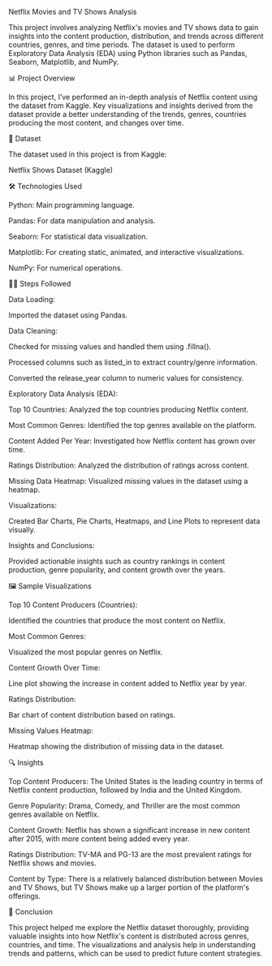 Netflix Movies and TV Shows Analysis

This project involves analyzing Netflix's movies and TV shows data to gain insights into the content production, distribution, and trends across different countries, genres, and time periods. The dataset is used to perform Exploratory Data Analysis (EDA) using Python libraries such as Pandas, Seaborn, Matplotlib, and NumPy.

📊 Project Overview

In this project, I’ve performed an in-depth analysis of Netflix content using the dataset from Kaggle. Key visualizations and insights derived from the dataset provide a better understanding of the trends, genres, countries producing the most content, and changes over time.

🔗 Dataset

The dataset used in this project is from Kaggle:

Netflix Shows Dataset (Kaggle)

🛠️ Technologies Used

Python: Main programming language.

Pandas: For data manipulation and analysis.

Seaborn: For statistical data visualization.

Matplotlib: For creating static, animated, and interactive visualizations.

NumPy: For numerical operations.

🧑‍💻 Steps Followed

Data Loading:

Imported the dataset using Pandas.

Data Cleaning:

Checked for missing values and handled them using .fillna().

Processed columns such as listed_in to extract country/genre information.

Converted the release_year column to numeric values for consistency.

Exploratory Data Analysis (EDA):

Top 10 Countries: Analyzed the top countries producing Netflix content.

Most Common Genres: Identified the top genres available on the platform.

Content Added Per Year: Investigated how Netflix content has grown over time.

Ratings Distribution: Analyzed the distribution of ratings across content.

Missing Data Heatmap: Visualized missing values in the dataset using a heatmap.

Visualizations:

Created Bar Charts, Pie Charts, Heatmaps, and Line Plots to represent data visually.

Insights and Conclusions:

Provided actionable insights such as country rankings in content production, genre popularity, and content growth over the years.

🖼️ Sample Visualizations

Top 10 Content Producers (Countries):

Identified the countries that produce the most content on Netflix.

Most Common Genres:

Visualized the most popular genres on Netflix.

Content Growth Over Time:

Line plot showing the increase in content added to Netflix year by year.

Ratings Distribution:

Bar chart of content distribution based on ratings.

Missing Values Heatmap:

Heatmap showing the distribution of missing data in the dataset.

🔍 Insights

Top Content Producers: The United States is the leading country in terms of Netflix content production, followed by India and the United Kingdom.

Genre Popularity: Drama, Comedy, and Thriller are the most common genres available on Netflix.

Content Growth: Netflix has shown a significant increase in new content after 2015, with more content being added every year.

Ratings Distribution: TV-MA and PG-13 are the most prevalent ratings for Netflix shows and movies.

Content by Type: There is a relatively balanced distribution between Movies and TV Shows, but TV Shows make up a larger portion of the platform's offerings.

📝 Conclusion

This project helped me explore the Netflix dataset thoroughly, providing valuable insights into how Netflix's content is distributed across genres, countries, and time. The visualizations and analysis help in understanding trends and patterns, which can be used to predict future content strategies.
